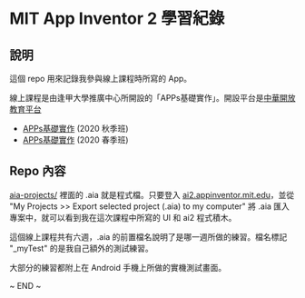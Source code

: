 # MIT App Inventor 2 學習紀錄


## 說明

這個 repo 用來記錄我參與線上課程時所寫的 App。

線上課程是由逢甲大學推廣中心所開設的「APPs基礎實作」。開設平台是[中華開放教育平台](https://www.openedu.tw/)

* [APPs基礎實作](https://courses.openedu.tw/courses/course-v1:FCUx+QA+20014/course/) (2020 秋季班)
* [APPs基礎實作](https://courses.openedu.tw/courses/course-v1:FCUx+QA+20003/course/) (2020 春季班)


## Repo 內容

[aia-projects/](aia-projects) 裡面的 .aia 就是程式檔。只要登入 [ai2.appinventor.mit.edu](http://ai2.appinventor.mit.edu/)，並從 "My Projects >> Export selected project (.aia) to my computer" 將 .aia 匯入專案中，就可以看到我在這次課程中所寫的 UI 和 ai2 程式積木。

這個線上課程共有六週，.aia 的前置檔名說明了是哪一週所做的練習。檔名標記 "_myTest" 的是我自己額外的測試練習。

大部分的練習都附上在 Android 手機上所做的實機測試畫面。

~ END ~